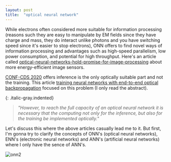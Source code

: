 ```yaml
---
layout: post
title:  "optical neural network"
---
```


While electrons often considered more suitable for information processing (reasons such they are easy to manipulate by EM fields since they have charge and mass, they do interact unlike photons and you have switching speed since it's easier to stop electrons), ONN offers to find novel ways of information processing and advantages such as high-speed parallelism, low power consumption, and potential for high throughput. Here's an article called [optical-neural-networks-hold-promise-for-image-processing][optical-neural-networks-hold-promise-for-image-processing] about more energy-efficient image sensors.

[CONF-CDS 2020][CONF-CDS 2020] offers inference is the only optically suitable part and not the training. This article [training neural networks with end-to-end optical backpropagation][training neural networks with end-to-end optical backpropagation] focused on this problem (I only read the abstract).


{: .italic-gray.indented}
> *"However, to reach the full capacity of an optical neural network it is necessary that
the computing not only for the inference, but also for the training be implemented optically."*

Let's discuss this where the above articles casually lead me to it. But first, I'm gonna try to clarify the concepts of ONN's (optical neural networks), ENN's (electronic neural networks) and ANN's (artificial neural networks) where I only have the sence of ANN's.



![onn2](/myblog/images/onn.png)

<br>















[training neural networks with end-to-end optical backpropagation]: https://arxiv.org/abs/2308.05226#:~:text=However%2C%20to%20reach%20the%20full,the%20training%20be%20implemented%20optically.
[CONF-CDS 2020]: https://www.youtube.com/watch?v=EfGLJ47dg80
[optical-neural-networks-hold-promise-for-image-processing]: https://news.cornell.edu/stories/2023/04/optical-neural-networks-hold-promise-image-processing